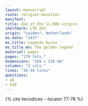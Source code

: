 ```yaml
---
layout: manuscript
route: religion-devotion
manifest: 
title: One of the 11.000 virgins
shelfmark: LTK 263
origin: "Leiden?, Netherlands"
ms_date: "1437"
ms_title: Legenda Aurea
ms_title_en: The golden legend
material: paper
pages: "179 fols."
dimensions: "289 x 210 mm"
columns: "2 cols."
lines: "36-39 lines"
questions:
- a6
- b10
---
```


{% cite liecodices --locator 77-78 %}